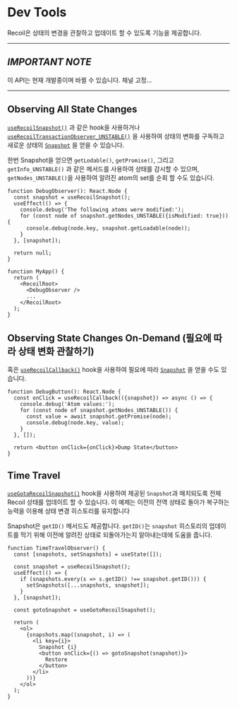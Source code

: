 # Dev Tools

Recoil은 상태의 변경을 관찰하고 업데이트 할 수 있도록 기능을 제공합니다.

---

## *IMPORTANT NOTE*

이 API는 현재 개발중이며 바뀔 수 있습니다. 채널 고정...

---

## Observing All State Changes

[`useRecoilSnapshot()`](https://recoiljs.org/docs/api-reference/core/useRecoilSnapshot) 과 같은 hook을 사용하거나 [`useRecoilTransactionObserver_UNSTABLE()`](https://recoiljs.org/docs/api-reference/core/useRecoilTransactionObserver) 을 사용하여 상태의 변화를 구독하고 새로운 상태의 [`Snapshot`](https://recoiljs.org/docs/api-reference/core/Snapshot) 을 얻을 수 있습니다.

한번 Snapshot을 얻으면 `getLodable()`, `getPromise()`, 그리고 `getInfo_UNSTABLE()` 과 같은 메서드를 사용하여 상태를 감시할 수 있으며, `getNodes_UNSTABLE()`을 사용하여 알려진 atom의 set를 순회 할 수도 있습니다.

```react
function DebugObserver(): React.Node {
  const snapshot = useRecoilSnapshot();
  useEffect(() => {
    console.debug('The following atoms were modified:');
    for (const node of snapshot.getNodes_UNSTABLE({isModified: true})) {
      console.debug(node.key, snapshot.getLoadable(node));
    }
  }, [snapshot]);

  return null;
}
```

```react
function MyApp() {
  return (
    <RecoilRoot>
      <DebugObserver />
      ...
    </RecoilRoot>
  );
}
```

## Observing State Changes On-Demand (필요에 따라 상태 변화 관찰하기)

혹은 [`useRecoilCallback()`](https://recoiljs.org/docs/api-reference/core/useRecoilCallback) hook을 사용하여 필요에 따라 [`Snapshot`](https://recoiljs.org/docs/api-reference/core/Snapshot) 을 얻을 수도 있습니다.

```react
function DebugButton(): React.Node {
  const onClick = useRecoilCallback(({snapshot}) => async () => {
    console.debug('Atom values:');
    for (const node of snapshot.getNodes_UNSTABLE()) {
      const value = await snapshot.getPromise(node);
      console.debug(node.key, value);
    }
  }, []);

  return <button onClick={onClick}>Dump State</button>
}
```

## Time Travel

[`useGotoRecoilSnapshot()`](https://recoiljs.org/docs/api-reference/core/useGotoRecoilSnapshot) hook을 사용하여 제공된 `Snapshot`과 매치되도록 전체 Recoil 상태를 업데이트 할 수 있습니다. 이 예제는 이전의 전역 상태로 돌아가 복구하는 능력을 이용해 상태 변경 히스토리를 유지합니다

Snapshot은 `getID()` 메서드도 제공합니다. `getID()`는 `snapshot` 히스토리의 업데이트를 막기 위해 이전에 알려진 상태로 되돌아가는지 알아내는데에 도움을 줍니다.

```react
function TimeTravelObserver() {
  const [snapshots, setSnapshots] = useState([]);

  const snapshot = useRecoilSnapshot();
  useEffect(() => {
    if (snapshots.every(s => s.getID() !== snapshot.getID())) {
      setSnapshots([...snapshots, snapshot]);
    }
  }, [snapshot]);

  const gotoSnapshot = useGotoRecoilSnapshot();

  return (
    <ol>
      {snapshots.map((snapshot, i) => (
        <li key={i}>
          Snapshot {i}
          <button onClick={() => gotoSnapshot(snapshot)}>
            Restore
          </button>
        </li>
      ))}
    </ol>
  );
}
```

